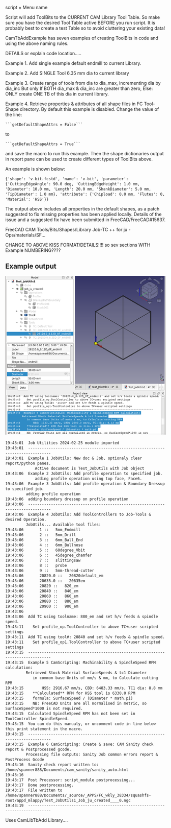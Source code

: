 
script = Menu name



Script will add ToolBits to the CURRENT CAM Library Tool Table.
So make sure you have the desired Tool Table active BEFORE you run script.
It is probably best to create a test Table so to avoid cluttering your existing data!



CamTbAddExample has seven examples of creating ToolBits in code and using the above naming rules.

DETAILS or explain code location.....


Example 1. Add single example default endmill to current Library.

Example 2. Add SINGLE Tool 6.35 mm dia to current library

Example 3. Create range of tools from dia to dia_max, incrementing dia by dia_inc
   But only If BOTH dia_max & dia_inc are greater than zero,
           Else: ONLY create ONE TB of this dia in current library.

Example 4. Retrieve properties & attributes of all shape files in FC Tool- Shape directory.
By default this example is disabled.
Change the value of the line:

    ```getDefaultShapeAttrs = False```

to

    ```getDefaultShapeAttrs = True```

and save the macro to run this example. Then the shape dictionaries output in report pane can be used to create different types of ToolBits above.

An example is shown below:

```
{'shape': 'v-bit.fcstd', 'name': 'v-bit', 'parameter': {'CuttingEdgeAngle': 90.0 deg, 'CuttingEdgeHeight': 1.0 mm, 'Diameter': 10.0 mm, 'Length': 20.0 mm, 'ShankDiameter': 5.0 mm, 'TipDiameter': 1.0 mm}, 'attribute': {'Chipload': 0.0 mm, 'Flutes': 0, 'Material': 'HSS'}}
```

The output above includes all properties in the default shapes, as a patch suggested to fix missing properties has been applied locally. Details of the issue and a suggested fix have been submitted in FreeCAD/FreeCAD#15637.

FreeCAD CAM Tools/Bits/Shapes/Library Job-TC ++ for ju - Ops/materials/SF...

CHANGE TO ABOVE KISS FORMAT/DETAILS!!!!
so sev sections WITH Example NUMBERING????

## Example output

![Example 2 Cam Full Process](./images/CamFullProcessExample.png)

```
19:43:01  Job Utilities 2024-02-25 module imported
19:43:01  --------------------------------------------------------------------------------
19:43:01  Example 1 JobUtils: New doc & Job, optionaly clear report/python panes.
			 Active document is Test_JobUtils with Job object
19:43:06  Example 2 JobUtils: Add profile operation to specified job.
			 adding profile operation using top face, Face6.
19:43:06  Example 3 JobUtils: Add profile operation & Boundary Dressup to specified job.
		 adding profile operation
19:43:06  adding boundary dressup on profile operation
19:43:06  --------------------------------------------------------------------------------
19:43:06  Example 4 JobUtils: Add ToolControllers to Job-Tools & desired Operation.
		 JobUtils... Available tool files:
19:43:06       1 ::   5mm_Endmill
19:43:06       2 ::   5mm_Drill
19:43:06       3 ::   6mm_Ball_End
19:43:06       4 ::   6mm_Bullnose
19:43:06       5 ::   60degree_Vbit
19:43:06       6 ::   45degree_chamfer
19:43:06       7 ::   slittingsaw
19:43:06       8 ::   probe
19:43:06       9 ::   5mm-thread-cutter
19:43:06       20820.0 ::   20820default_em
19:43:06       20635.0 ::   20635em
19:43:06       20820 ::   820_em
19:43:06       20840 ::   840_em
19:43:06       20860 ::   860_em
19:43:06       20880 ::   880_em
19:43:06       20900 ::   900_em
19:43:06
19:43:06  Add TC using toolname: 880_em and set h/v feeds & spindle speed.
19:43:11  	Set profile_op.ToolController to above TC+user scripted settings
19:43:11  Add TC using tool#: 20840 and set h/v feeds & spindle speed.
19:43:11  	Set profile_op1.ToolController to above TC+user scripted settings
19:43:15  --------------------------------------------------------------------------------
19:43:15  Example 5 CamScripting: Machinability & SpindleSpeed RPM calculation:
		 Retrieved Stock Material SurfaceSpeeds & tc1 Diameter
			in common base Units of mm/s & mm, to Calculate cutting RPM
19:43:15  		HSS: 2916.67 mm/s, CBD: 6483.33 mm/s, TC1 dia: 8.8 mm
19:43:15  	**Calculated** RPM for HSS tool is 6330.0 RPM
19:43:15  	formula: SurfaceSpeed / (Diameter * math.pi)
19:43:15  	NB: FreeCAD Units are all normalised in metric, so SurfaceSpeed*1000 is not required.
19:43:15  Calculated SpindleSpeed RPM has not been set in ToolController SpindleSpeed.
19:43:15  You can do this manualy, or uncomment code in line below this print statement in the macro.
19:43:15  --------------------------------------------------------------------------------
19:43:15  Example 6 CamScripting: Create & save: CAM Sanity check report & Postprocessed gcode.
		 Processing file outputs: Sanity Job common errors report & PostProcess Gcode
19:43:16  Sanity check report written to: /home/spanner888/Documents/cam_sanity/sanity_auto.html
19:43:16
19:43:17  Post Processor: script_module postprocessing...
19:43:17  Done postprocessing.
19:43:17  File written to /home/spanner888/Documents/_source/_APPS/FC_wkly_38334/squashfs-root/appd_mlappy/Test_JobUtils1_Job_ju_created____0.ngc
19:43:19  --------------------------------------------------------------------------------
```

Uses CamLibTbAdd Library....
